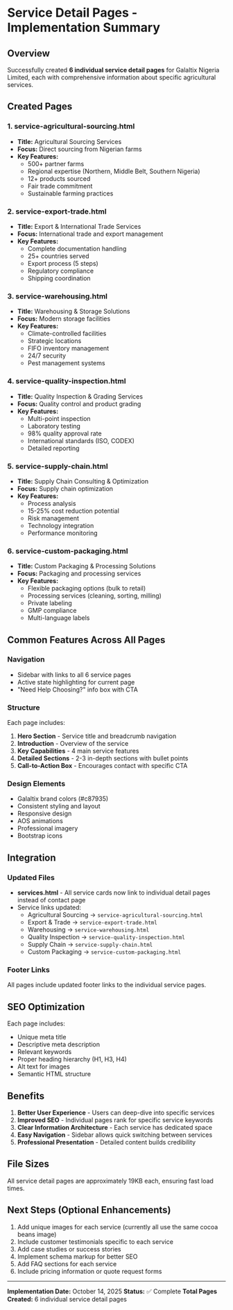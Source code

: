 # Service Detail Pages - Implementation Summary

## Overview
Successfully created **6 individual service detail pages** for Galaltix Nigeria Limited, each with comprehensive information about specific agricultural services.

## Created Pages

### 1. **service-agricultural-sourcing.html**
- **Title:** Agricultural Sourcing Services
- **Focus:** Direct sourcing from Nigerian farms
- **Key Features:**
  - 500+ partner farms
  - Regional expertise (Northern, Middle Belt, Southern Nigeria)
  - 12+ products sourced
  - Fair trade commitment
  - Sustainable farming practices

### 2. **service-export-trade.html**
- **Title:** Export & International Trade Services
- **Focus:** International trade and export management
- **Key Features:**
  - Complete documentation handling
  - 25+ countries served
  - Export process (5 steps)
  - Regulatory compliance
  - Shipping coordination

### 3. **service-warehousing.html**
- **Title:** Warehousing & Storage Solutions
- **Focus:** Modern storage facilities
- **Key Features:**
  - Climate-controlled facilities
  - Strategic locations
  - FIFO inventory management
  - 24/7 security
  - Pest management systems

### 4. **service-quality-inspection.html**
- **Title:** Quality Inspection & Grading Services
- **Focus:** Quality control and product grading
- **Key Features:**
  - Multi-point inspection
  - Laboratory testing
  - 98% quality approval rate
  - International standards (ISO, CODEX)
  - Detailed reporting

### 5. **service-supply-chain.html**
- **Title:** Supply Chain Consulting & Optimization
- **Focus:** Supply chain optimization
- **Key Features:**
  - Process analysis
  - 15-25% cost reduction potential
  - Risk management
  - Technology integration
  - Performance monitoring

### 6. **service-custom-packaging.html**
- **Title:** Custom Packaging & Processing Solutions
- **Focus:** Packaging and processing services
- **Key Features:**
  - Flexible packaging options (bulk to retail)
  - Processing services (cleaning, sorting, milling)
  - Private labeling
  - GMP compliance
  - Multi-language labels

## Common Features Across All Pages

### Navigation
- Sidebar with links to all 6 service pages
- Active state highlighting for current page
- "Need Help Choosing?" info box with CTA

### Structure
Each page includes:
1. **Hero Section** - Service title and breadcrumb navigation
2. **Introduction** - Overview of the service
3. **Key Capabilities** - 4 main service features
4. **Detailed Sections** - 2-3 in-depth sections with bullet points
5. **Call-to-Action Box** - Encourages contact with specific CTA

### Design Elements
- Galaltix brand colors (#c87935)
- Consistent styling and layout
- Responsive design
- AOS animations
- Professional imagery
- Bootstrap icons

## Integration

### Updated Files
- **services.html** - All service cards now link to individual detail pages instead of contact page
- Service links updated:
  - Agricultural Sourcing → `service-agricultural-sourcing.html`
  - Export & Trade → `service-export-trade.html`
  - Warehousing → `service-warehousing.html`
  - Quality Inspection → `service-quality-inspection.html`
  - Supply Chain → `service-supply-chain.html`
  - Custom Packaging → `service-custom-packaging.html`

### Footer Links
All pages include updated footer links to the individual service pages.

## SEO Optimization

Each page includes:
- Unique meta title
- Descriptive meta description
- Relevant keywords
- Proper heading hierarchy (H1, H3, H4)
- Alt text for images
- Semantic HTML structure

## Benefits

1. **Better User Experience** - Users can deep-dive into specific services
2. **Improved SEO** - Individual pages rank for specific service keywords
3. **Clear Information Architecture** - Each service has dedicated space
4. **Easy Navigation** - Sidebar allows quick switching between services
5. **Professional Presentation** - Detailed content builds credibility

## File Sizes
All service detail pages are approximately 19KB each, ensuring fast load times.

## Next Steps (Optional Enhancements)

1. Add unique images for each service (currently all use the same cocoa beans image)
2. Include customer testimonials specific to each service
3. Add case studies or success stories
4. Implement schema markup for better SEO
5. Add FAQ sections for each service
6. Include pricing information or quote request forms

---

**Implementation Date:** October 14, 2025
**Status:** ✅ Complete
**Total Pages Created:** 6 individual service detail pages

